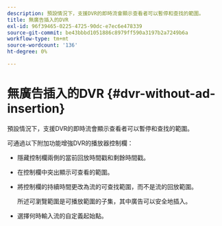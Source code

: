 ```yaml
---
description: 預設情況下，支援DVR的即時流會顯示查看者可以暫停和查找的範圍。
title: 無廣告插入的DVR
exl-id: 96f39465-0225-4725-90dc-e7ec6e478339
source-git-commit: be43bbbd1051886c8979ff590a3197b2a7249b6a
workflow-type: tm+mt
source-wordcount: '136'
ht-degree: 0%

---
```


# 無廣告插入的DVR {#dvr-without-ad-insertion}

預設情況下，支援DVR的即時流會顯示查看者可以暫停和查找的範圍。

可通過以下附加功能增強DVR的播放器控制欄：

* 隱藏控制欄兩側的當前回放時間戳和剩餘時間戳。
* 在控制欄中突出顯示可查看的範圍。
* 將控制欄的持續時間更改為流的可查找範圍，而不是流的回放範圍。

   所述可瀏覽範圍是可播放範圍的子集，其中廣告可以安全地插入。
* 選擇何時輸入流的自定義起始點。
